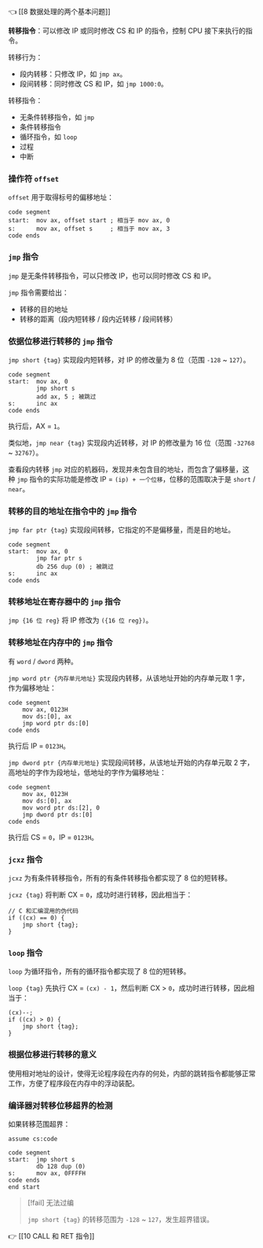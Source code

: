 👈 [[8 数据处理的两个基本问题]]

**转移指令**：可以修改 IP 或同时修改 CS 和 IP 的指令，控制 CPU 接下来执行的指令。

转移行为：

- 段内转移：只修改 IP，如 `jmp ax`。
- 段间转移：同时修改 CS 和 IP，如 `jmp 1000:0`。

转移指令：

- 无条件转移指令，如 `jmp`
- 条件转移指令
- 循环指令，如 `loop`
- 过程
- 中断

### 操作符 `offset`

`offset` 用于取得标号的偏移地址：

```asmatmel
code segment
start:  mov ax, offset start ; 相当于 mov ax, 0
s:      mov ax, offset s     ; 相当于 mov ax, 3
code ends
```

### `jmp` 指令

`jmp` 是无条件转移指令，可以只修改 IP，也可以同时修改 CS 和 IP。

`jmp` 指令需要给出：

- 转移的目的地址
- 转移的距离（段内短转移 / 段内近转移 / 段间转移）

### 依据位移进行转移的 `jmp` 指令

`jmp short {tag}` 实现段内短转移，对 IP 的修改量为 $8$ 位（范围 `-128` ~ `127`）。

```asmatmel
code segment
start:  mov ax, 0
		jmp short s
		add ax, 5 ; 被跳过
s:      inc ax
code ends
```

执行后，AX = `1`。

类似地，`jmp near {tag}` 实现段内近转移，对 IP 的修改量为 $16$ 位（范围 `-32768` ~ `32767`）。

查看段内转移 `jmp` 对应的机器码，发现并未包含目的地址，而包含了偏移量，这种 `jmp` 指令的实际功能是修改 IP = `(ip) + 一个位移`，位移的范围取决于是 `short` / `near`。

### 转移的目的地址在指令中的 `jmp` 指令

`jmp far ptr {tag}` 实现段间转移，它指定的不是偏移量，而是目的地址。

```asmatmel
code segment
start:  mov ax, 0
		jmp far ptr s
		db 256 dup (0) ; 被跳过
s:      inc ax
code ends
```

### 转移地址在寄存器中的 `jmp` 指令

`jmp {16 位 reg}` 将 IP 修改为 `({16 位 reg})`。

### 转移地址在内存中的 `jmp` 指令

有 `word` / `dword` 两种。

`jmp word ptr {内存单元地址}` 实现段内转移，从该地址开始的内存单元取 $1$ 字，作为偏移地址：

```asmatmel
code segment
	mov ax, 0123H
	mov ds:[0], ax
	jmp word ptr ds:[0]
code ends
```

执行后 IP = `0123H`。

`jmp dword ptr {内存单元地址}` 实现段间转移，从该地址开始的内存单元取 $2$ 字，高地址的字作为段地址，低地址的字作为偏移地址：

```asmatmel
code segment
	mov ax, 0123H
	mov ds:[0], ax
	mov word ptr ds:[2], 0
	jmp dword ptr ds:[0]
code ends
```

执行后 CS = `0`，IP = `0123H`。

### `jcxz` 指令

`jcxz` 为有条件转移指令，所有的有条件转移指令都实现了 $8$ 位的短转移。

`jcxz {tag}` 将判断 CX = `0`，成功时进行转移，因此相当于：

```text
// C 和汇编混用的伪代码
if ((cx) == 0) {
	jmp short {tag};
}
```

### `loop` 指令

`loop` 为循环指令，所有的循环指令都实现了 $8$ 位的短转移。

`loop {tag}` 先执行 CX = `(cx) - 1`，然后判断 CX > `0`，成功时进行转移，因此相当于：

```text
(cx)--;
if ((cx) > 0) {
	jmp short {tag};
}
```

### 根据位移进行转移的意义

使用相对地址的设计，使得无论程序段在内存的何处，内部的跳转指令都能够正常工作，方便了程序段在内存中的浮动装配。

### 编译器对转移位移超界的检测

如果转移范围超界：

```asmatmel
assume cs:code

code segment
start:  jmp short s
		db 128 dup (0)
s:      mov ax, 0FFFFH
code ends
end start
```

> [!fail] 无法过编
> 
> `jmp short {tag}` 的转移范围为 `-128` ~ `127`，发生超界错误。

👉 [[10 CALL 和 RET 指令]]